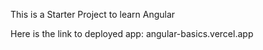 This is a Starter Project to learn Angular

Here is the link to deployed app: angular-basics.vercel.app